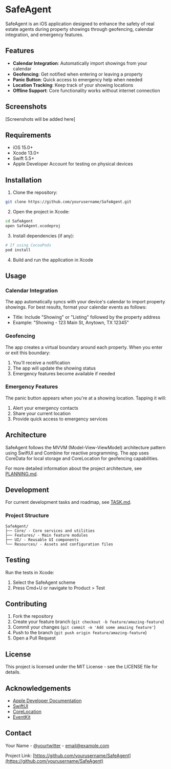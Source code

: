 # SafeAgent

SafeAgent is an iOS application designed to enhance the safety of real estate agents during property showings through geofencing, calendar integration, and emergency features.

## Features

- **Calendar Integration**: Automatically import showings from your calendar
- **Geofencing**: Get notified when entering or leaving a property
- **Panic Button**: Quick access to emergency help when needed
- **Location Tracking**: Keep track of your showing locations
- **Offline Support**: Core functionality works without internet connection

## Screenshots

[Screenshots will be added here]

## Requirements

- iOS 15.0+
- Xcode 13.0+
- Swift 5.5+
- Apple Developer Account for testing on physical devices

## Installation

1. Clone the repository:
```bash
git clone https://github.com/yourusername/SafeAgent.git
```

2. Open the project in Xcode:
```bash
cd SafeAgent
open SafeAgent.xcodeproj
```

3. Install dependencies (if any):
```bash
# If using CocoaPods
pod install
```

4. Build and run the application in Xcode

## Usage

### Calendar Integration

The app automatically syncs with your device's calendar to import property showings. For best results, format your calendar events as follows:

- Title: Include "Showing" or "Listing" followed by the property address
- Example: "Showing - 123 Main St, Anytown, TX 12345"

### Geofencing

The app creates a virtual boundary around each property. When you enter or exit this boundary:
1. You'll receive a notification
2. The app will update the showing status
3. Emergency features become available if needed

### Emergency Features

The panic button appears when you're at a showing location. Tapping it will:
1. Alert your emergency contacts
2. Share your current location
3. Provide quick access to emergency services

## Architecture

SafeAgent follows the MVVM (Model-View-ViewModel) architecture pattern using SwiftUI and Combine for reactive programming. The app uses CoreData for local storage and CoreLocation for geofencing capabilities.

For more detailed information about the project architecture, see [PLANNING.md](PLANNING.md).

## Development

For current development tasks and roadmap, see [TASK.md](TASK.md).

### Project Structure

```
SafeAgent/
├── Core/ - Core services and utilities
├── Features/ - Main feature modules
├── UI/ - Reusable UI components
└── Resources/ - Assets and configuration files
```

## Testing

Run the tests in Xcode:
1. Select the SafeAgent scheme
2. Press Cmd+U or navigate to Product > Test

## Contributing

1. Fork the repository
2. Create your feature branch (`git checkout -b feature/amazing-feature`)
3. Commit your changes (`git commit -m 'Add some amazing feature'`)
4. Push to the branch (`git push origin feature/amazing-feature`)
5. Open a Pull Request

## License

This project is licensed under the MIT License - see the LICENSE file for details.

## Acknowledgements

- [Apple Developer Documentation](https://developer.apple.com/documentation/)
- [SwiftUI](https://developer.apple.com/xcode/swiftui/)
- [CoreLocation](https://developer.apple.com/documentation/corelocation)
- [EventKit](https://developer.apple.com/documentation/eventkit)

## Contact

Your Name - [@yourtwitter](https://twitter.com/yourtwitter) - email@example.com

Project Link: [https://github.com/yourusername/SafeAgent](https://github.com/yourusername/SafeAgent) 